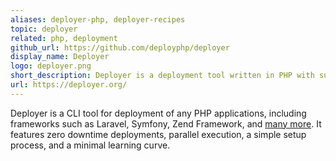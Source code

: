 ```yaml
---
aliases: deployer-php, deployer-recipes
topic: deployer
related: php, deployment
github_url: https://github.com/deployphp/deployer
display_name: Deployer
logo: deployer.png
short_description: Deployer is a deployment tool written in PHP with support for popular frameworks out of the box.
url: https://deployer.org/
---
```

Deployer is a CLI tool for deployment of any PHP applications, including frameworks such as Laravel, Symfony, Zend Framework, and [many more](https://github.com/deployphp/deployer/tree/master/recipe). It features zero downtime deployments, parallel execution, a simple setup process, and a minimal learning curve.
